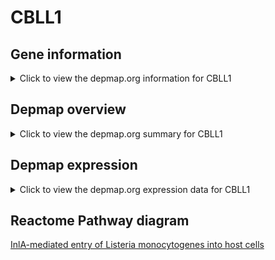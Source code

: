 <h1>CBLL1</h1>

<h2>Gene information</h2>
<details>
  <summary>Click to view the depmap.org information for CBLL1</summary>
  <iframe src="https://depmap.org/portal/gene/CBLL1?tab=about" style="border:none;width:100%;height:800px"></iframe>
</details>

<h2>Depmap overview</h2>
<details>
  <summary>Click to view the depmap.org summary for CBLL1</summary>
  <iframe src="https://depmap.org/portal/gene/CBLL1?tab=overview" style="border:none;width:100%;height:800px"></iframe>
</details>

<h2>Depmap expression</h2>
<details>
  <summary>Click to view the depmap.org expression data for CBLL1</summary>
  <iframe src="https://depmap.org/portal/gene/CBLL1?tab=characterization" style="border:none;width:100%;height:800px"></iframe>
</details>



<h2>Reactome Pathway diagram</h2>
<a href="https://reactome.org/PathwayBrowser/#/R-HSA-8876493">InlA-mediated entry of Listeria monocytogenes into host cells</a>



